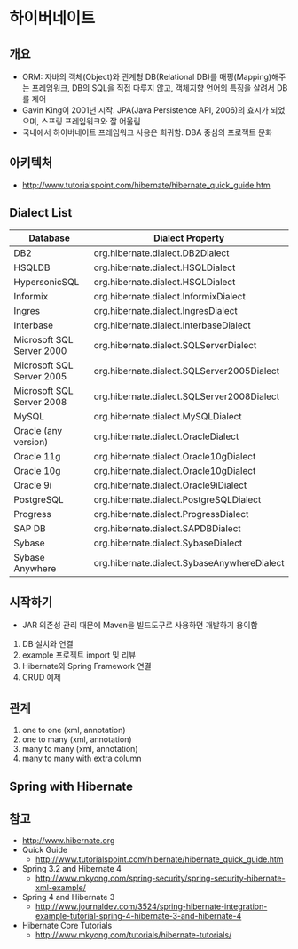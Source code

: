# 하이버네이트

## 개요
- ORM: 자바의 객체(Object)와 관계형 DB(Relational DB)를 매핑(Mapping)해주는 프레임워크, DB의 SQL을 직접 다루지 않고, 객체지향 언어의 특징을 살려서 DB를 제어
- Gavin King이 2001년 시작. JPA(Java Persistence API, 2006)의 효시가 되었으며, 스프링 프레임워크와 잘 어울림
- 국내에서 하이버네이트 프레임워크 사용은 희귀함. DBA 중심의 프로젝트 문화

## 아키텍처
- http://www.tutorialspoint.com/hibernate/hibernate_quick_guide.htm

## Dialect List
|Database	|Dialect Property
|---|---|
|DB2	|org.hibernate.dialect.DB2Dialect
|HSQLDB	|org.hibernate.dialect.HSQLDialect
|HypersonicSQL	|org.hibernate.dialect.HSQLDialect
|Informix	|org.hibernate.dialect.InformixDialect
|Ingres	|org.hibernate.dialect.IngresDialect
|Interbase	|org.hibernate.dialect.InterbaseDialect
|Microsoft SQL Server 2000	|org.hibernate.dialect.SQLServerDialect
|Microsoft SQL Server 2005	|org.hibernate.dialect.SQLServer2005Dialect
|Microsoft SQL Server 2008	|org.hibernate.dialect.SQLServer2008Dialect
|MySQL	|org.hibernate.dialect.MySQLDialect
|Oracle (any version)	|org.hibernate.dialect.OracleDialect
|Oracle 11g	|org.hibernate.dialect.Oracle10gDialect
|Oracle 10g	|org.hibernate.dialect.Oracle10gDialect
|Oracle 9i	|org.hibernate.dialect.Oracle9iDialect
|PostgreSQL	|org.hibernate.dialect.PostgreSQLDialect
|Progress	|org.hibernate.dialect.ProgressDialect
|SAP DB	|org.hibernate.dialect.SAPDBDialect
|Sybase	|org.hibernate.dialect.SybaseDialect
|Sybase Anywhere	|org.hibernate.dialect.SybaseAnywhereDialect


## 시작하기
- JAR 의존성 관리 때문에 Maven을 빌드도구로 사용하면 개발하기 용이함

1. DB 설치와 연결
2. example 프로젝트 import 및 리뷰
3. Hibernate와 Spring Framework 연결
4. CRUD 예제

## 관계
1. one to one (xml, annotation)
2. one to many (xml, annotation)
3. many to many (xml, annotation)
4. many to many with extra column

## Spring with Hibernate


## 참고
- http://www.hibernate.org
- Quick Guide
  - http://www.tutorialspoint.com/hibernate/hibernate_quick_guide.htm
- Spring 3.2 and Hibernate 4
  - http://www.mkyong.com/spring-security/spring-security-hibernate-xml-example/
- Spring 4 and Hibernate 3
  - http://www.journaldev.com/3524/spring-hibernate-integration-example-tutorial-spring-4-hibernate-3-and-hibernate-4
- Hibernate Core Tutorials
  - http://www.mkyong.com/tutorials/hibernate-tutorials/

